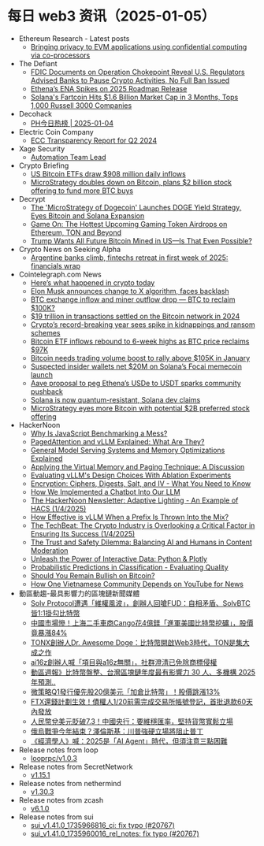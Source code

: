 # 每日 web3 资讯（2025-01-05）

- Ethereum Research - Latest posts
  - [Bringing privacy to EVM applications using confidential computing via co-processors](https://ethresear.ch/t/bringing-privacy-to-evm-applications-using-confidential-computing-via-co-processors/21217#post_4)
- The Defiant
  - [FDIC Documents on Operation Chokepoint Reveal U.S. Regulators Advised Banks to Pause Crypto Activities, No Full Ban Issued](https://thedefiant.io/news/regulation/fdic-documents-on-operation-chokepoint-reveal-u-s-regulators-advised-banks-to-no-2150edc2)
  - [Ethena’s ENA Spikes on 2025 Roadmap Release](https://thedefiant.io/news/defi/ethena-s-ena-spikes-on-2025-roadmap-release)
  - [Solana's Fartcoin Hits $1.6 Billion Market Cap in 3 Months, Tops 1,000 Russell 3000 Companies](https://thedefiant.io/news/markets/solana-s-fartcoin-hits-1-6-billion-market-cap-3-months-tops-1000-russell-3000-e73beaee)
- Decohack
  - [PH今日热榜 | 2025-01-04](https://decohack.com/producthunt-daily-2025-01-04/)
- Electric Coin Company
  - [ECC Transparency Report for Q2 2024](https://electriccoin.co/blog/ecc-transparency-report-for-q2-2024/)
- Xage Security
  - [Automation Team Lead](https://xage.com/careers/automation-team-lead/)
- Crypto Briefing
  - [US Bitcoin ETFs draw $908 million daily inflows](https://cryptobriefing.com/us-bitcoin-etfs-draw-inflows/)
  - [MicroStrategy doubles down on Bitcoin, plans $2 billion stock offering to fund more BTC buys](https://cryptobriefing.com/microstrategy-bitcoin-investments-2-billion/)
- Decrypt
  - [The 'MicroStrategy of Dogecoin' Launches DOGE Yield Strategy, Eyes Bitcoin and Solana Expansion](https://decrypt.co/299520/spirit-blockchain-dogecoin-yield-bitcoin-solana)
  - [Game On: The Hottest Upcoming Gaming Token Airdrops on Ethereum, TON and Beyond](https://decrypt.co/211029/game-on-hottest-upcoming-gaming-token-airdrops)
  - [Trump Wants All Future Bitcoin Mined in US—Is That Even Possible?](https://decrypt.co/299382/trump-wants-bitcoin-mined-us-is-it-possible)
- Crypto News on Seeking Alpha
  - [Argentine banks climb, fintechs retreat in first week of 2025: financials wrap](https://seekingalpha.com/news/4392479-argentine-banks-climb-fintechs-retreat-in-first-week-of-2025-financials-wrap?utm_source=feed_news_crypto&utm_medium=referral&feed_item_type=news)
- Cointelegraph.com News
  - [Here’s what happened in crypto today](https://cointelegraph.com/news/what-happened-in-crypto-today?utm_source=rss_feed&utm_medium=rss&utm_campaign=rss_partner_inbound)
  - [Elon Musk announces change to X algorithm, faces backlash](https://cointelegraph.com/news/musk-announces-change-x-algorithm-faces-backlash?utm_source=rss_feed&utm_medium=rss&utm_campaign=rss_partner_inbound)
  - [BTC exchange inflow and miner outflow drop — BTC to reclaim $100K?](https://cointelegraph.com/news/btc-exchange-inflows-miner-outflow-drop-reclaim-100-k?utm_source=rss_feed&utm_medium=rss&utm_campaign=rss_partner_inbound)
  - [$19 trillion in transactions settled on the Bitcoin network in 2024](https://cointelegraph.com/news/19-trillion-transactions-settled-bitcoin-network-2024?utm_source=rss_feed&utm_medium=rss&utm_campaign=rss_partner_inbound)
  - [Crypto’s record-breaking year sees spike in kidnappings and ransom schemes](https://cointelegraph.com/news/crypto-s-record-breaking-year-sees-spike-in-kidnappings-and-ransom-schemes?utm_source=rss_feed&utm_medium=rss&utm_campaign=rss_partner_inbound)
  - [Bitcoin ETF inflows rebound to 6-week highs as BTC price reclaims $97K](https://cointelegraph.com/news/bitcoin-etf-inflows-rebound-6-week-highs-btc-price-97-k?utm_source=rss_feed&utm_medium=rss&utm_campaign=rss_partner_inbound)
  - [Bitcoin needs trading volume boost to rally above $105K in January](https://cointelegraph.com/news/bitcoin-recovery-rally-prediction-january-2025?utm_source=rss_feed&utm_medium=rss&utm_campaign=rss_partner_inbound)
  - [Suspected insider wallets net $20M on Solana’s Focai memecoin launch](https://cointelegraph.com/news/focai-memecoin-insider-trading-solana-profit?utm_source=rss_feed&utm_medium=rss&utm_campaign=rss_partner_inbound)
  - [Aave proposal to peg Ethena’s USDe to USDT sparks community pushback](https://cointelegraph.com/news/aave-proposal-to-peg-ethena-s-usde-to-usdt-sparks-community-pushback?utm_source=rss_feed&utm_medium=rss&utm_campaign=rss_partner_inbound)
  - [Solana is now quantum-resistant, Solana dev claims](https://cointelegraph.com/news/solana-is-now-quantum-resistant-solana-dev-claims?utm_source=rss_feed&utm_medium=rss&utm_campaign=rss_partner_inbound)
  - [MicroStrategy eyes more Bitcoin with potential $2B preferred stock offering](https://cointelegraph.com/news/microstrategy-eyes-2-billion-preferred-stock-raise-to-buy-more-bitcoin?utm_source=rss_feed&utm_medium=rss&utm_campaign=rss_partner_inbound)
- HackerNoon
  - [Why Is JavaScript Benchmarking a Mess?](https://hackernoon.com/why-is-javascript-benchmarking-a-mess?source=rss)
  - [PagedAttention and vLLM Explained: What Are They?](https://hackernoon.com/pagedattention-and-vllm-explained-what-are-they?source=rss)
  - [General Model Serving Systems and Memory Optimizations Explained](https://hackernoon.com/general-model-serving-systems-and-memory-optimizations-explained?source=rss)
  - [Applying the Virtual Memory and Paging Technique: A Discussion](https://hackernoon.com/applying-the-virtual-memory-and-paging-technique-a-discussion?source=rss)
  - [Evaluating vLLM's Design Choices With Ablation Experiments](https://hackernoon.com/evaluating-vllms-design-choices-with-ablation-experiments?source=rss)
  - [Encryption: Ciphers, Digests, Salt, and IV - What You Need to Know](https://hackernoon.com/encryption-ciphers-digests-salt-and-iv-what-you-need-to-know?source=rss)
  - [How We Implemented a Chatbot Into Our LLM](https://hackernoon.com/how-we-implemented-a-chatbot-into-our-llm?source=rss)
  - [The HackerNoon Newsletter: Adaptive Lighting - An Example of HACS (1/4/2025)](https://hackernoon.com/1-4-2025-newsletter?source=rss)
  - [How Effective is vLLM When a Prefix Is Thrown Into the Mix?](https://hackernoon.com/how-effective-is-vllm-when-a-prefix-is-thrown-into-the-mix?source=rss)
  - [The TechBeat: The Crypto Industry is Overlooking a Critical Factor in Ensuring Its Success (1/4/2025)](https://hackernoon.com/1-4-2025-techbeat?source=rss)
  - [The Trust and Safety Dilemma: Balancing AI and Humans in Content Moderation](https://hackernoon.com/the-trust-and-safety-dilemma-balancing-ai-and-humans-in-content-moderation?source=rss)
  - [Unleash the Power of Interactive Data: Python & Plotly](https://hackernoon.com/unleash-the-power-of-interactive-data-python-and-plotly?source=rss)
  - [Probabilistic Predictions in Classification - Evaluating Quality](https://hackernoon.com/probabilistic-predictions-in-classification-evaluating-quality?source=rss)
  - [Should You Remain Bullish on Bitcoin?](https://hackernoon.com/should-you-remain-bullish-on-bitcoin?source=rss)
  - [How One Vietnamese Community Depends on YouTube for News](https://hackernoon.com/how-one-vietnamese-community-depends-on-youtube-for-news?source=rss)
- 動區動趨-最具影響力的區塊鏈新聞媒體
  - [Solv Protocol遭遇「維權風波」，創辦人回嗆FUD：自相矛盾、SolvBTC皆1:1掛勾比特幣](https://www.blocktempo.com/solv-protocol-founder-refutes-fud-as-incorrect-and-contradictory/)
  - [中國市場慘！上海二手車商Cango花4億鎂「進軍美國比特幣挖礦」，股價竟暴漲84%](https://www.blocktempo.com/cango-invests-400-million-in-bitcoin-mining-becoming-one-of-the-worlds-largest-miners/)
  - [TONX創辦人Dr. Awesome Doge：比特幣開啟Web3時代，TON是集大成之作](https://www.blocktempo.com/dr-awesome-doge-says-bitcoin-inspired-blockchain-innovations-all-of-which-ton/)
  - [ai16z創辦人喊「項目與a16z無關」，社群澄清已免除商標侵權](https://www.blocktempo.com/ai16z-founder-clarifies-no-affiliation-with-a16z/)
  - [動區週報》比特幣盤整、台灣區塊鏈年度最有影響力 30 人、多機構 2025 年預測..](https://www.blocktempo.com/quick-look-at-this-week-market-dynamics-and-analysis-0104/)
  - [微策略Q1發行優先股20億美元「加倉比特幣」！股價跳漲13%](https://www.blocktempo.com/microstrategy-plans-to-issue-preferred-stock-in-q1-to-raise-2-billion-for-bitcoin-purchases/)
  - [FTX還錢計劃生效！債權人1/20前需完成交易所帳號登記，首批退款60天內發放](https://www.blocktempo.com/ftx-convenience-class-creditors-must-complete-pre-distribution-requirements-by-january-20/)
  - [人民幣兌美元貶破7.3！中國央行：要維穩匯率，堅持貨幣寬鬆立場](https://www.blocktempo.com/the-yuan-continues-to-depreciate/)
  - [俄烏戰爭今年結束？澤倫斯基：川普強硬立場將阻止普丁](https://www.blocktempo.com/zelensky-says-trump-is-key-to-russia-ukraine-truce/)
  - [《經濟學人》喊：2025是「AI Agent」時代，但須注意三點困難](https://www.blocktempo.com/the-economist-believes-we-have-ushered-in-the-era-of-ai-agents/)
- Release notes from loop
  - [looprpc/v1.0.3](https://github.com/lightninglabs/loop/releases/tag/looprpc%2Fv1.0.3)
- Release notes from SecretNetwork
  - [v1.15.1](https://github.com/scrtlabs/SecretNetwork/releases/tag/v1.15.1)
- Release notes from nethermind
  - [v1.30.3](https://github.com/NethermindEth/nethermind/releases/tag/1.30.3)
- Release notes from zcash
  - [v6.1.0](https://github.com/zcash/zcash/releases/tag/v6.1.0)
- Release notes from sui
  - [sui_v1.41.0_1735966816_ci: fix typo (#20767)](https://github.com/MystenLabs/sui/releases/tag/sui_v1.41.0_1735966816_ci)
  - [sui_v1.41.0_1735960016_rel_notes: fix typo (#20767)](https://github.com/MystenLabs/sui/releases/tag/sui_v1.41.0_1735960016_rel_notes)
